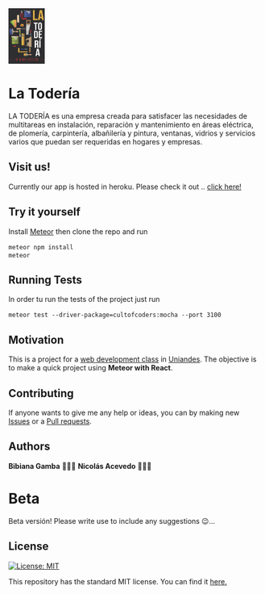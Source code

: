 <img src="https://raw.githubusercontent.com/nacevedo/LaToderia/master/public/images/logo.png" title="Sakana" alt="Mandao Dao Logo" href="" height = 110px width = 72px>


# La Todería

LA TODERÍA es una empresa creada para satisfacer las  necesidades de multitareas  en instalación, reparación y mantenimiento en áreas  eléctrica, de plomería, carpintería, albañilería y pintura, ventanas, vidrios y servicios varios que puedan ser requeridas en hogares y empresas.

## Visit us!
Currently our app is hosted in heroku. Please check it out .. [click here!](https://la-toderia.herokuapp.com/)

## Try it yourself

Install [Meteor](https://www.meteor.com/install) then clone the repo and run

```
meteor npm install
meteor
```

## Running Tests
In order tu run the tests of the project just run

```
meteor test --driver-package=cultofcoders:mocha --port 3100
```

## Motivation
This is a project for a [web development class](http://johnguerra.co/classes/webDevelopment_spring_2018/) in [Uniandes](https://www.uniandes.edu.co). The objective is to make a quick project using **Meteor with React**.

## Contributing
If anyone wants to give me any help or ideas, you can by making new [Issues](ttps://github.com/nacevedo/LaToderia/issues) or a [Pull requests](https://github.com/nacevedo/LaToderia/pulls).

## Authors 
**Bibiana Gamba** 👩🏽‍🎨
**Nicolás Acevedo** 👨🏼‍🔬
# Beta
Beta versión! Please write use to include any suggestions 😉...

## License
[![License: MIT](https://img.shields.io/badge/License-MIT-yellow.svg)](https://opensource.org/licenses/MIT)

This repository has the standard MIT license. You can find it [here.](https://github.com/nacevedo/MandaoDao/blob/master/LICENSE)
